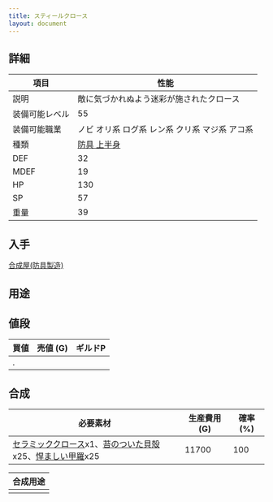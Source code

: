 ```yaml
---
title: スティールクロース
layout: document
---
```

## 詳細


|項目|性能|
|---|---|
|説明|敵に気づかれぬよう迷彩が施されたクロース|
|装備可能レベル|55|
|装備可能職業|ノビ オリ系 ログ系 レン系 クリ系 マジ系 アコ系|
|種類|[防具 上半身](防具(上半身))|
|DEF|32|
|MDEF|19|
|HP|130|
|SP|57|
|重量|39|

## 入手

[合成屋(防具製造)](合成屋(防具製造))

## 用途


## 値段


|買値|売値 (G)|ギルドP|
|---|---|---|
|.|||

## 合成


|必要素材|生産費用 (G)|確率 (%)|
|---|---|---|
|[セラミッククロース](セラミッククロース)x1、[苔のついた貝殻](苔のついた貝殻)x25、[悍ましい甲羅](悍ましい甲羅)x25|11700|100|


|合成用途|
|---|
||
